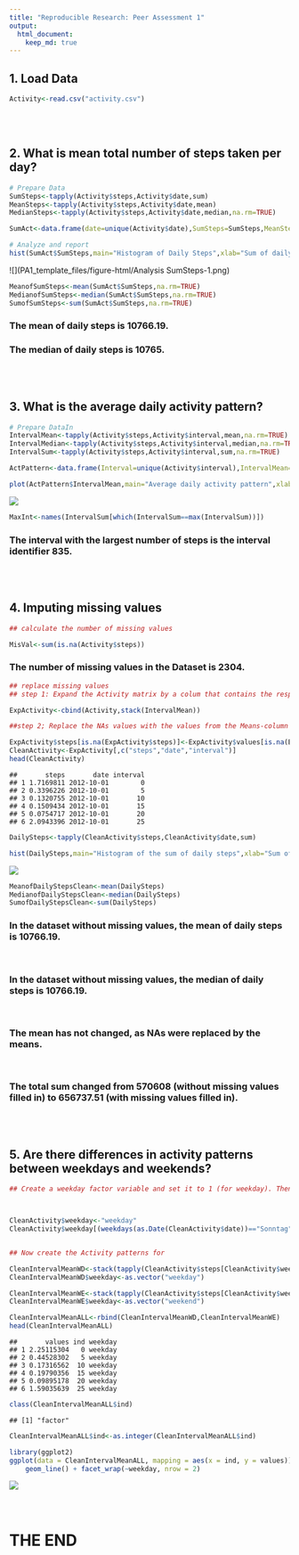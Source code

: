 ```yaml
---
title: "Reproducible Research: Peer Assessment 1"
output: 
  html_document:
    keep_md: true
---
```



## 1. Load Data


```r
Activity<-read.csv("activity.csv")
```
<br />  
<br />   


## 2. What is mean total number of steps taken per day?

```r
# Prepare Data
SumSteps<-tapply(Activity$steps,Activity$date,sum)
MeanSteps<-tapply(Activity$steps,Activity$date,mean)
MedianSteps<-tapply(Activity$steps,Activity$date,median,na.rm=TRUE)

SumAct<-data.frame(date=unique(Activity$date),SumSteps=SumSteps,MeanSteps=MeanSteps,MedianSteps=MedianSteps,row.names=NULL) 

# Analyze and report
hist(SumAct$SumSteps,main="Histogram of Daily Steps",xlab="Sum of daily steps")
```

![](PA1_template_files/figure-html/Analysis SumSteps-1.png)<!-- -->

```r
MeanofSumSteps<-mean(SumAct$SumSteps,na.rm=TRUE)
MedianofSumSteps<-median(SumAct$SumSteps,na.rm=TRUE)
SumofSumSteps<-sum(SumAct$SumSteps,na.rm=TRUE)
```

### The mean of daily steps is **10766.19**.  
### The median of daily steps is **10765**.
<br />  
<br />   




## 3. What is the average daily activity pattern?

```r
# Prepare DataIn
IntervalMean<-tapply(Activity$steps,Activity$interval,mean,na.rm=TRUE)
IntervalMedian<-tapply(Activity$steps,Activity$interval,median,na.rm=TRUE)
IntervalSum<-tapply(Activity$steps,Activity$interval,sum,na.rm=TRUE)

ActPattern<-data.frame(Interval=unique(Activity$interval),IntervalMean=IntervalMean,IntervalSum=IntervalSum,row.names=NULL) 

plot(ActPattern$IntervalMean,main="Average daily activity pattern",xlab="Time interval",ylab="Average number of steps",type="l")
```

![](PA1_template_files/figure-html/ActivityPattern-1.png)<!-- -->

```r
MaxInt<-names(IntervalSum[which(IntervalSum==max(IntervalSum))])
```

### The interval with the largest number of steps is the interval identifier **835**.
<br />  
<br />   
  


## 4. Imputing missing values


```r
## calculate the number of missing values

MisVal<-sum(is.na(Activity$steps))
```

### The number of missing values in the Dataset is **2304**.


```r
## replace missing values
## step 1: Expand the Activity matrix by a colum that contains the respective interval means

ExpActivity<-cbind(Activity,stack(IntervalMean))

##step 2; Replace the NAs values with the values from the Means-column

ExpActivity$steps[is.na(ExpActivity$steps)]<-ExpActivity$values[is.na(ExpActivity$steps)]
CleanActivity<-ExpActivity[,c("steps","date","interval")]
head(CleanActivity)
```

```
##       steps       date interval
## 1 1.7169811 2012-10-01        0
## 2 0.3396226 2012-10-01        5
## 3 0.1320755 2012-10-01       10
## 4 0.1509434 2012-10-01       15
## 5 0.0754717 2012-10-01       20
## 6 2.0943396 2012-10-01       25
```

```r
DailySteps<-tapply(CleanActivity$steps,CleanActivity$date,sum)

hist(DailySteps,main="Histogram of the sum of daily steps",xlab="Sum of daily Steps")
```

![](PA1_template_files/figure-html/ReplaceAndAnalze-1.png)<!-- -->

```r
MeanofDailyStepsClean<-mean(DailySteps)
MedianofDailyStepsClean<-median(DailySteps)
SumofDailyStepsClean<-sum(DailySteps)
```


### In the dataset without missing values, the mean of daily steps is **10766.19**.  
<br />  

### In the dataset without missing values, the median of daily steps is **10766.19**.

<br /> 

### The mean has not changed, as NAs were replaced by the means.

<br /> 

### The total sum changed from **570608** (without missing values filled in) to **656737.51** (with missing values filled in).

<br />  
<br />   

## 5. Are there differences in activity patterns between weekdays and weekends?

```r
## Create a weekday factor variable and set it to 1 (for weekday). Then overwrite the values for all Saturdays and Sundays to 0



CleanActivity$weekday<-"weekday"
CleanActivity$weekday[(weekdays(as.Date(CleanActivity$date))=="Sonntag")|(weekdays(as.Date(CleanActivity$date))=="Samstag")]<-"weekend"


## Now create the Activity patterns for 

CleanIntervalMeanWD<-stack(tapply(CleanActivity$steps[CleanActivity$weekday=="weekday"],CleanActivity$interval[CleanActivity$weekday=="weekday"],mean))
CleanIntervalMeanWD$weekday<-as.vector("weekday")

CleanIntervalMeanWE<-stack(tapply(CleanActivity$steps[CleanActivity$weekday=="weekend"],CleanActivity$interval[CleanActivity$weekday=="weekend"],mean))
CleanIntervalMeanWE$weekday<-as.vector("weekend")

CleanIntervalMeanALL<-rbind(CleanIntervalMeanWD,CleanIntervalMeanWE)
head(CleanIntervalMeanALL)
```

```
##       values ind weekday
## 1 2.25115304   0 weekday
## 2 0.44528302   5 weekday
## 3 0.17316562  10 weekday
## 4 0.19790356  15 weekday
## 5 0.09895178  20 weekday
## 6 1.59035639  25 weekday
```

```r
class(CleanIntervalMeanALL$ind)
```

```
## [1] "factor"
```

```r
CleanIntervalMeanALL$ind<-as.integer(CleanIntervalMeanALL$ind)

library(ggplot2)
ggplot(data = CleanIntervalMeanALL, mapping = aes(x = ind, y = values)) + geom_line(color = "red", size = 1) +labs(title = "Comparision of Exercise Patterns", subtitle = "AVG number of steps at different times of the day", y = "Average number of steps", x = "time interval")+
    geom_line() + facet_wrap(~weekday, nrow = 2)
```

![](PA1_template_files/figure-html/Analyze_weekdays-1.png)<!-- -->
<br />  
<br />   

# THE END
